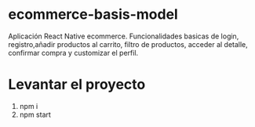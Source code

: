# ecommerce-basis-model

Aplicación React Native ecommerce. Funcionalidades basicas de login, registro,añadir productos al carrito, filtro de productos, acceder al detalle, confirmar compra y customizar el perfil.

# Levantar el proyecto

1.  npm i
2.  npm start
